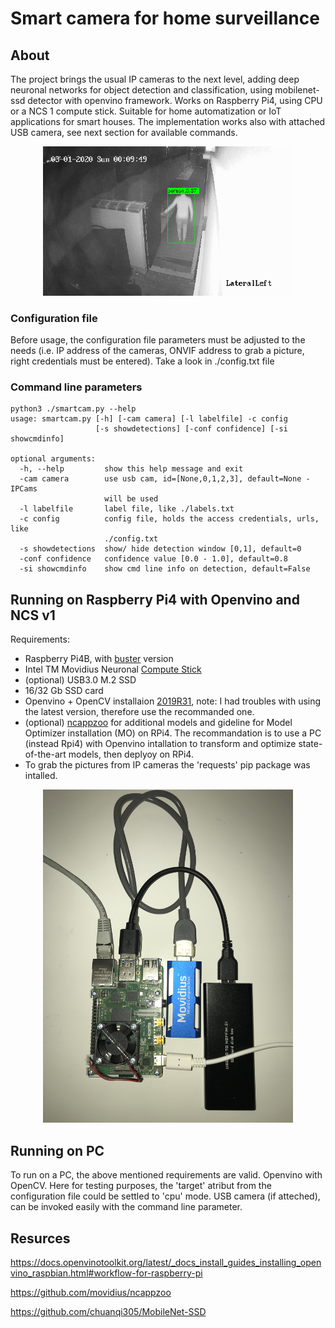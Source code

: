 # Smart camera for home surveillance

## About

The project brings the usual IP cameras to the next level, adding deep neuronal networks for object detection and classification, using mobilenet-ssd detector with openvino framework. Works on Raspberry Pi4, using CPU or a NCS 1 compute stick. Suitable for home automatization or IoT applications for smart houses. The implementation works also with attached USB camera, see next section for available commands.

<p align="center"> 
<img src="./images/movie.gif" alt="400" width="400"></a>
</p>

### Configuration file

Before usage, the configuration file parameters must be adjusted to the needs (i.e. IP address of the cameras, ONVIF address to grab a picture, right credentials must be entered). Take a look in ./config.txt file

### Command line parameters

```
python3 ./smartcam.py --help
usage: smartcam.py [-h] [-cam camera] [-l labelfile] -c config
                   [-s showdetections] [-conf confidence] [-si showcmdinfo]

optional arguments:
  -h, --help         show this help message and exit
  -cam camera        use usb cam, id=[None,0,1,2,3], default=None - IPCams
                     will be used
  -l labelfile       label file, like ./labels.txt
  -c config          config file, holds the access credentials, urls, like
                     ./config.txt
  -s showdetections  show/ hide detection window [0,1], default=0
  -conf confidence   confidence value [0.0 - 1.0], default=0.8
  -si showcmdinfo    show cmd line info on detection, default=False

```


## Running on Raspberry Pi4 with Openvino and NCS v1

Requirements:
- Raspberry Pi4B, with [buster](https://www.raspberrypi.org/downloads/raspbian/) version
- Intel TM Movidius Neuronal [Compute Stick](https://software.intel.com/en-us/articles/intel-movidius-neural-compute-stick)
- (optional) USB3.0 M.2 SSD 
- 16/32 Gb SSD card
- Openvino + OpenCV installaion [2019R31](https://docs.openvinotoolkit.org/latest/_docs_install_guides_installing_openvino_raspbian.html#workflow-for-raspberry-pi), note: I had troubles with using the latest version, therefore use the recommanded one.
- (optional) [ncappzoo](https://github.com/movidius/ncappzoo) for additional models and gideline for Model Optimizer installation (MO) on RPi4. The recommandation is to use a PC (instead Rpi4) with Openvino intallation to transform and optimize state-of-the-art models, then deplyoy on RPi4. 
- To grab the pictures from IP cameras the 'requests' pip package was intalled.

<p align="center"> 
<img src="./images/rpi4ncs.jpg" alt="400" width="400"></a>
</p>


## Running on PC

To run on a PC, the above mentioned requirements are valid. Openvino with OpenCV. Here for testing purposes, the 'target' atribut from the configuration file could be settled to 'cpu' mode. USB camera (if atteched), can be invoked easily with the command line parameter.


## Resurces

https://docs.openvinotoolkit.org/latest/_docs_install_guides_installing_openvino_raspbian.html#workflow-for-raspberry-pi

https://github.com/movidius/ncappzoo

https://github.com/chuanqi305/MobileNet-SSD
